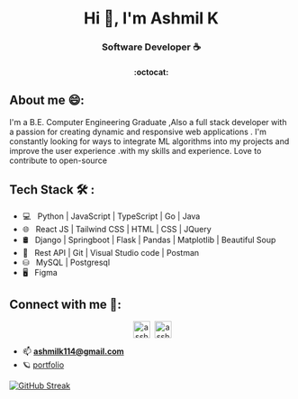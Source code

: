 <!-- ![Space Odyssey](https://wallpapercave.com/dwp1x/wp2234615.png)
<div align='center'>
  <img src="" width='100%' />
</div> -->
<h1 align="center" >Hi 👋, I'm Ashmil K </h1>
<h3 align="center">Software Developer ☕</h3>
<h4 align="center"> :octocat:</h4>




##  About me 😄:
<p>I'm a B.E. Computer Engineering Graduate ,Also a full stack developer with a passion for creating dynamic and responsive web applications . I'm constantly looking for ways to integrate ML algorithms into my projects and improve the user experience .with my skills and experience. Love to contribute to open-source</p>




## Tech Stack  🛠 :

- 💻 &nbsp; Python | JavaScript | TypeScript | Go | Java   
- 🌐 &nbsp; React JS | Tailwind CSS | HTML | CSS | JQuery 
- 🛢 &nbsp;  Django | Springboot | Flask | Pandas | Matplotlib | Beautiful Soup
- 🔧 &nbsp; Rest API | Git | Visual Studio code | Postman
- ⛁  &nbsp; MySQL | Postgresql
- 🖥 &nbsp;  Figma



## Connect with me 📡:
<p align="center" >
<!-- &nbsp;<a href="https://linkedin.com/in/ashmil k" target="blank"><img align="center" src="https://raw.githubusercontent.com/rahuldkjain/github-profile-readme-generator/master/src/images/icons/Social/linked-in-alt.svg" alt="ashmil k" height="30" width="30" /></a> -->
&nbsp;<a href="https://instagram.com/asshhmil" target="blank"><img align="center" src="https://raw.githubusercontent.com/rahuldkjain/github-profile-readme-generator/master/src/images/icons/Social/instagram.svg" alt="asshhmil" height="30" width="30" /></a>
&nbsp;<a href="https://www.leetcode.com/asshhmil" target="blank"><img align="center" src="https://raw.githubusercontent.com/rahuldkjain/github-profile-readme-generator/master/src/images/icons/Social/leet-code.svg" alt="asshhmil" height="30" width="30" /></a>
</p>



- 📫  **ashmilk114@gmail.com**
- 🪐 [portfolio](https://ashmil.vercel.app/)


[![GitHub Streak](https://github-readme-streak-stats.herokuapp.com?user=ashmil114&theme=transparent)](https://git.io/streak-stats)





